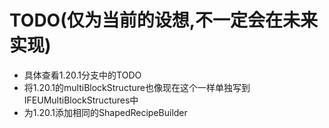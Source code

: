 # TODO(仅为当前的设想,不一定会在未来实现)

- 具体查看1.20.1分支中的TODO
- 将1.20.1的multiBlockStructure也像现在这个一样单独写到IFEUMultiBlockStructures中
- 为1.20.1添加相同的ShapedRecipeBuilder